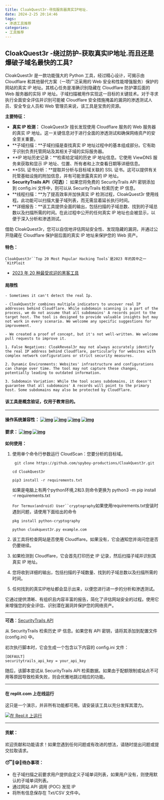 ```yaml
---
title: CloakQuest3r-寻找服务器真实IP地址.
date: 2024-2-25 20:14:46
tags:
- 渗透工具推荐
categories:
- 工具推荐
---
```




## CloakQuest3r -绕过防护-获取真实IP地址.而且还是爆破子域名最快的工具?

CloakQuest3r 是一款功能强大的 Python 工具，经过精心设计，可揭示由 Cloudflare 和其他替代方案（一项广泛采用的 Web 安全和性能增强服务）保护的网站的真实 IP 地址。其核心任务是准确识别隐藏在 Cloudflare 防护罩后面的 Web 服务器的实际 IP 地址。子域扫描被用作实现这一目标的关键技术。对于寻求执行全面安全评估并识别可能被 Cloudflare 安全措施掩盖的漏洞的渗透测试人员、安全专业人员和 Web 管理员来说，该工具是宝贵的资源。

**主要特征：**

- **真实 IP 检测：** CloakQuest3r 擅长发现使用 Cloudflare 服务的 Web 服务器的真实 IP 地址。这一关键信息对于进行全面的渗透测试和确保网络资产的安全至关重要。
- **子域扫描：**子域扫描是查找真实 IP 地址过程中的基本组成部分。它有助于识别负责托管网站及其相关子域的实际服务器。
- **IP 地址历史记录：**检索给定域的历史 IP 地址信息。它使用 ViewDNS 服务来获取和显示 IP 地址、位置、所有者和上次查看日期等详细信息。
- **SSL 证书分析：**提取并分析与目标域关联的 SSL 证书。这可以提供有关托管基础设施的附加信息，并有可能泄露真实的 IP 地址。
- **SecurityTrails API（可选）：** 如果您将免费的 SecurityTrails API 密钥添加到 config.ini 文件中，则可以从 SecurityTrails 检索历史 IP 信息。
- **线程扫描：**为了提高效率并加快真实 IP 检测过程，CloakQuest3r 使用线程。此功能可以扫描大量子域列表，而无需显着延长执行时间。
- **详细报告：**该工具提供全面的输出，包括扫描的子域总数、找到的子域总数以及扫描所需的时间。在此过程中公开的任何真实 IP 地址也会被显示，以便于深入分析和渗透测试。

借助 CloakQuest3r，您可以自信地评估网站安全性、发现隐藏的漏洞，并通过公开隐藏在 Cloudflare 保护层后面的真实 IP 地址来保护您的 Web 资产。

#### 特色：

```
CloakQuest3r``Top 20 Most Popular Hacking Tools`是2023 年的其中之一`KitPloit
```

- [2023 年 20 种最受欢迎的黑客工具](https://www.kitploit.com/2023/12/top-20-most-popular-hacking-tools-in.html)

#### 局限性

```
- Sometimes it can't detect the real Ip.

- CloakQuest3r combines multiple indicators to uncover real IP addresses behind Cloudflare. While subdomain scanning is a part of the process, we do not assume that all subdomains' A records point to the target host. The tool is designed to provide valuable insights but may not work in every scenario. We welcome any specific suggestions for improvement.

- We created a proof of concept, but it's not well-written. We welcome pull requests to improve it.

1. False Negatives: CloakReveal3r may not always accurately identify the real IP address behind Cloudflare, particularly for websites with complex network configurations or strict security measures.

2. Dynamic Environments: Websites' infrastructure and configurations can change over time. The tool may not capture these changes, potentially leading to outdated information.

3. Subdomain Variation: While the tool scans subdomains, it doesn't guarantee that all subdomains' A records will point to the primary host. Some subdomains may also be protected by Cloudflare.
```



#### 该工具是概念验证，仅用于教育目的。

------

#### 操作系统兼容性：  [![img](https://camo.githubusercontent.com/0825e0d13a2e355ab5aa1ccc2773878bb7089111646767276f0b621bae2eb403/68747470733a2f2f696d672e736869656c64732e696f2f62616467652f57696e646f77732d3035313232413f7374796c653d666f722d7468652d6261646765266c6f676f3d77696e646f7773)](https://camo.githubusercontent.com/0825e0d13a2e355ab5aa1ccc2773878bb7089111646767276f0b621bae2eb403/68747470733a2f2f696d672e736869656c64732e696f2f62616467652f57696e646f77732d3035313232413f7374796c653d666f722d7468652d6261646765266c6f676f3d77696e646f7773) [![img](https://camo.githubusercontent.com/9c344f779907c0d4267caa574f27fe72819712469967f411e6db7cc5a07c5a68/68747470733a2f2f696d672e736869656c64732e696f2f62616467652f4c696e75782d3035313232413f7374796c653d666f722d7468652d6261646765266c6f676f3d6c696e7578)](https://camo.githubusercontent.com/9c344f779907c0d4267caa574f27fe72819712469967f411e6db7cc5a07c5a68/68747470733a2f2f696d672e736869656c64732e696f2f62616467652f4c696e75782d3035313232413f7374796c653d666f722d7468652d6261646765266c6f676f3d6c696e7578) [![img](https://camo.githubusercontent.com/c5e66de293ad5e36c75502d4e9b6bc21e7e10c6c80a5081fa041adc334c5a367/68747470733a2f2f696d672e736869656c64732e696f2f62616467652f416e64726f69642d3035313232413f7374796c653d666f722d7468652d6261646765266c6f676f3d616e64726f6964)](https://camo.githubusercontent.com/c5e66de293ad5e36c75502d4e9b6bc21e7e10c6c80a5081fa041adc334c5a367/68747470733a2f2f696d672e736869656c64732e696f2f62616467652f416e64726f69642d3035313232413f7374796c653d666f722d7468652d6261646765266c6f676f3d616e64726f6964) [![img](https://camo.githubusercontent.com/4d89a67864d198e1a612a51a1b2c2e7d938628c6e5152fd1a8d4c3c97f41808e/68747470733a2f2f696d672e736869656c64732e696f2f62616467652f6d61634f532d3035313232413f7374796c653d666f722d7468652d6261646765266c6f676f3d6d61636f73)](https://camo.githubusercontent.com/4d89a67864d198e1a612a51a1b2c2e7d938628c6e5152fd1a8d4c3c97f41808e/68747470733a2f2f696d672e736869656c64732e696f2f62616467652f6d61634f532d3035313232413f7374796c653d666f722d7468652d6261646765266c6f676f3d6d61636f73)

#### 要求：  [![img](https://camo.githubusercontent.com/72cc453bfaa3fb96883c90c6421df75856d4248fc7373d7e564c989143f8bf7f/68747470733a2f2f696d672e736869656c64732e696f2f62616467652f507974686f6e2d3035313232413f7374796c653d666f722d7468652d6261646765266c6f676f3d707974686f6e)](https://camo.githubusercontent.com/72cc453bfaa3fb96883c90c6421df75856d4248fc7373d7e564c989143f8bf7f/68747470733a2f2f696d672e736869656c64732e696f2f62616467652f507974686f6e2d3035313232413f7374796c653d666f722d7468652d6261646765266c6f676f3d707974686f6e) [![img](https://camo.githubusercontent.com/e2359785a0e6de4231c6bfa16b8bcddb08127c9268928869c432cc0fd2fe1086/68747470733a2f2f696d672e736869656c64732e696f2f62616467652f4769742d3035313232413f7374796c653d666f722d7468652d6261646765266c6f676f3d676974)](https://camo.githubusercontent.com/e2359785a0e6de4231c6bfa16b8bcddb08127c9268928869c432cc0fd2fe1086/68747470733a2f2f696d672e736869656c64732e696f2f62616467652f4769742d3035313232413f7374796c653d666f722d7468652d6261646765266c6f676f3d676974)

**如何使用：**

1. 使用单个命令行参数运行 CloudScan：您要分析的目标域。

   ```
    git clone https://github.com/spyboy-productions/CloakQuest3r.git
   ```

   

   ```
   cd CloakQuest3r
   ```

   

   ```
   pip3 install -r requirements.txt
   ```

   如果是电脑上有两个python环境,2和3.则命令更换为
   python3 -m pip install -r requirements.txt

   

   `For Termux(android) User``cryptography`如果使用requirements.txt安装时遇到问题，请使用下面给出的命令

   `pkg install python-cryptography`

   ```
   python cloakquest3r.py example.com
   ```

   

2. 该工具将检查网站是否使用 Cloudflare。如果没有，它会通知您并询问您是否仍要继续。

3. 如果检测到 Cloudflare，它会首先打印历史 IP 记录，然后扫描子域并识别其真实 IP 地址。

4. 您将收到详细的输出，包括扫描的子域数量、找到的子域总数以及扫描所需的时间。

5. 任何找到的真实IP地址都会显示出来，以便您进行进一步的分析和渗透测试。

它通过提供清晰、有组织且内容丰富的报告，简化了评估网站安全的过程。使用它来增强您的安全评估、识别潜在漏洞并保护您的网络资产。

------

**可选**：[SecurityTrails API](https://securitytrails.com/)

从 SecurityTrails 检索历史 IP 信息。如果您有 API 密钥，请将其添加到配置文件 (config.ini) 中。

初次执行脚本时，它会生成一个包含以下内容的 config.ini 文件：

```
[DEFAULT]
securitytrails_api_key = your_api_key
```



随后，该脚本尝试从 SecurityTrails API 检索数据。如果由于配额限制或站点不可用等原因导致检索失败，则会优雅地跳过相应的功能。

------

#### 在 replit.com 上在线运行

这只是一个演示，并非所有功能都可用。请安装该工具以充分发挥其潜力。

[![在 Repl.it 上运行](https://camo.githubusercontent.com/373b6e697b06b2d984b47d282c2f9d62cbb41c9270b734844ec2aba160de06b5/68747470733a2f2f7265706c2e69742f62616467652f6769746875622f737079626f792d70726f64756374696f6e732f436c6f616b51756573743372)](https://replit.com/@spyb0y/CloakQuest3r)

------

#### 贡献：

欢迎贡献和功能请求！如果您遇到任何问题或有改进的想法，请随时提出问题或提交拉取请求。

#### 😴🥱😪💤待办事项：

- 在子域扫描之前要求用户提供自定义子域单词列表，如果用户没有，则使用默认的子域单词列表。
- 通过网站 API 调用 (POC) 发现 IP
- 将所有信息保存在 Txt/CSV 文件中。